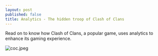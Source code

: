 ```yaml
---
layout: post
published: false
title: Analytics - The hidden troop of Clash of Clans
---
```

Read on to know how Clash of Clans, a popular game, uses analytics to enhance its gaming experience.

![coc.jpeg]({{site.baseurl}}/img/coc.jpeg)
